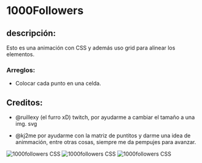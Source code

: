 # 1000Followers
## descripción:
Esto es una animación con CSS y además uso grid para alinear los  elementos.


### Arreglos:
- Colocar cada punto en una celda.

## Creditos:

- @ruillexy (el furro xD) twitch, por ayudarme a cambiar el tamaño a una img. svg

- @kj2me por ayudarme con la matriz de puntitos y darme una idea de animmación, entre otras cosas, siempre me da pempujes para avanzar.

![1000followers CSS](https://i.imgur.com/w2dYEpF.png)
![1000followers CSS](https://i.imgur.com/7ioG0eK.png)
![1000followers CSS](https://i.imgur.com/xRI4rFc.png)
